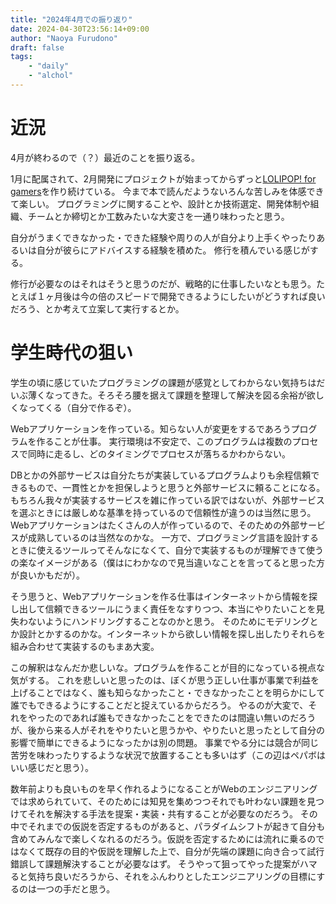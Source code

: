 ```yaml
---
title: "2024年4月での振り返り"
date: 2024-04-30T23:56:14+09:00
author: "Naoya Furudono"
draft: false
tags:
    - "daily"
    - "alchol"
---
```


# 近況

4月が終わるので（？）最近のことを振り返る。

1月に配属されて、2月開発にプロジェクトが始まってからずっと[LOLIPOP! for gamers](https://gamers.lolipop.jp/)を作り続けている。
今まで本で読んだようないろんな苦しみを体感できて楽しい。
プログラミングに関することや、設計とか技術選定、開発体制や組織、チームとか締切とか工数みたいな大変さを一通り味わったと思う。

自分がうまくできなかった・できた経験や周りの人が自分より上手くやったりあるいは自分が彼らにアドバイスする経験を積めた。
修行を積んでいる感じがする。

修行が必要なのはそれはそうと思うのだが、戦略的に仕事したいなとも思う。たとえば１ヶ月後は今の倍のスピードで開発できるようにしたいがどうすれば良いだろう、とか考えて立案して実行するとか。

# 学生時代の狙い

学生の頃に感じていたプログラミングの課題が感覚としてわからない気持ちはだいぶ薄くなってきた。そろそろ腰を据えて課題を整理して解決を図る余裕が欲しくなってくる（自分で作るぞ）。

Webアプリケーションを作っている。知らない人が変更をするであろうプログラムを作ることが仕事。
実行環境は不安定で、このプログラムは複数のプロセスで同時に走るし、どのタイミングでプロセスが落ちるかわからない。

DBとかの外部サービスは自分たちが実装しているプログラムよりも余程信頼できるもので、一貫性とかを担保しようと思うと外部サービスに頼ることになる。
もちろん我々が実装するサービスを雑に作っている訳ではないが、外部サービスを選ぶときには厳しめな基準を持っているので信頼性が違うのは当然に思う。
Webアプリケーションはたくさんの人が作っているので、そのための外部サービスが成熟しているのは当然なのかな。
一方で、プログラミング言語を設計するときに使えるツールってそんなになくて、自分で実装するものが理解できて使うの楽なイメージがある（僕はにわかなので見当違いなことを言ってると思った方が良いかもだが）。

そう思うと、Webアプリケーションを作る仕事はインターネットから情報を探し出して信頼できるツールにうまく責任をなすりつつ、本当にやりたいことを見失わないようにハンドリングすることなのかと思う。
そのためにモデリングとか設計とかするのかな。インターネットから欲しい情報を探し出したりそれらを組み合わせて実装するのもまあ大変。

この解釈はなんだか悲しいな。プログラムを作ることが目的になっている視点な気がする。
これを悲しいと思ったのは、ぼくが思う正しい仕事が事業で利益を上げることではなく、誰も知らなかったこと・できなかったことを明らかにして誰でもできるようにすることだと捉えているからだろう。
やるのが大変で、それをやったのであれば誰もできなかったことをできたのは間違い無いのだろうが、後から来る人がそれをやりたいと思うかや、やりたいと思ったとして自分の影響で簡単にできるようになったかは別の問題。
事業でやる分には競合が同じ苦労を味わったりするような状況で放置することも多いはず（この辺はペパボはいい感じだと思う）。

数年前よりも良いものを早く作れるようになることがWebのエンジニアリングでは求められていて、そのためには知見を集めつつそれでも叶わない課題を見つけてそれを解決する手法を提案・実装・共有することが必要なのだろう。
その中でそれまでの仮説を否定するものがあると、パラダイムシフトが起きて自分も含めてみんなで楽しくなれるのだろう。仮説を否定するためには流れに乗るのではなくて既存の目的や仮説を理解した上で、自分が先端の課題に向き合って試行錯誤して課題解決することが必要なはず。
そうやって狙ってやった提案がハマると気持ち良いだろうから、それをふんわりとしたエンジニアリングの目標にするのは一つの手だと思う。

